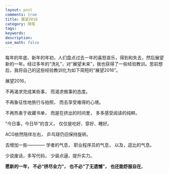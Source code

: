 ```yaml
---
layout: post
comments: true
title: 展望2016
category: 随笔
tags:
keywords:
description:
use_math: false
---
```


每年的年底、新年的年初，人们盘点过去一年的喜怒哀乐，得到和失去，然后展望新的一年。经过多年的“洗礼”，对“展望未来”，我也获得了一些经验教训。思前想后，我将自己的这些经验教训化为如下简短的“展望2016”。

展望2016，

不再渴求完成某些事，
而渴求做事的态度。

不再象征性地旅行与拍照，
而去享受难得的心境。

不再热衷于收藏书单，
而是在挤出的时间里，
多多感受阅读的纯粹。

“今日事，今日毕”的含义，
仅仅是吃好、穿好、睡好。

ACG依然陪伴左右，
乒乓球仍旧保持旋转。

去增加一些————
学者的气息，
职业程序员的气息，
以及，逗比的气息。

少说废话，多写代码，
少装点逼，提升实力。

**愿新的一年，
不必“拼尽全力”，
也不必“了无遗憾”，
也还能舒服自在**。